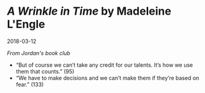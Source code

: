 # *A Wrinkle in Time* by Madeleine L'Engle
2018-03-12

*From Jordan's book club*

- “But of course we can’t take any credit for our talents. It’s how we use them that counts.” (95)
- “We have to make decisions and we can’t make them if they’re based on fear.” (133)